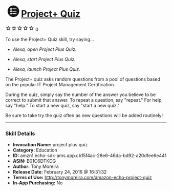# &nbsp;<img src="skill_icon" alt="Project+ Quiz icon" width="36"> [Project+ Quiz](http://alexa.amazon.com/#skills/amzn1.echo-sdk-ams.app.cb15f4ac-28e6-46da-bd92-a20dfee6e441)
![0 stars](../../images/ic_star_border_black_18dp_1x.png)![0 stars](../../images/ic_star_border_black_18dp_1x.png)![0 stars](../../images/ic_star_border_black_18dp_1x.png)![0 stars](../../images/ic_star_border_black_18dp_1x.png)![0 stars](../../images/ic_star_border_black_18dp_1x.png) 0

To use the Project+ Quiz skill, try saying...

* *Alexa, open Project Plus Quiz.*

* *Alexa, start Project Plus Quiz.*

* *Alexa, launch Project Plus Quiz.*

The Project+ quiz asks random questions from a pool of questions based on the popular IT Project Management Certification.

During the quiz, simply say the number of the answer you believe to be correct to submit that answer.  To repeat a question, say "repeat."  For help, say "help."  To start a new quiz, say "start a new quiz."

Be sure to take try the quiz often as new questions will be added routinely!

***

### Skill Details

* **Invocation Name:** project plus quiz
* **Category:** Education
* **ID:** amzn1.echo-sdk-ams.app.cb15f4ac-28e6-46da-bd92-a20dfee6e441
* **ASIN:** B01C6DTKDG
* **Author:** Tony Moreira
* **Release Date:** February 24, 2016 @ 16:31:32
* **Terms of Use:** http://tonymoreira.com/amazon-echo-project-quiz
* **In-App Purchasing:** No
